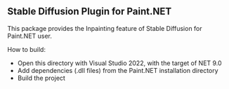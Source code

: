 ## Stable Diffusion Plugin for Paint.NET
This package provides the Inpainting feature of Stable Diffusion for Paint.NET user.

How to build:
- Open this directory with Visual Studio 2022, with the target of NET 9.0
- Add dependencies (.dll files) from the Paint.NET installation directory
- Build the project
